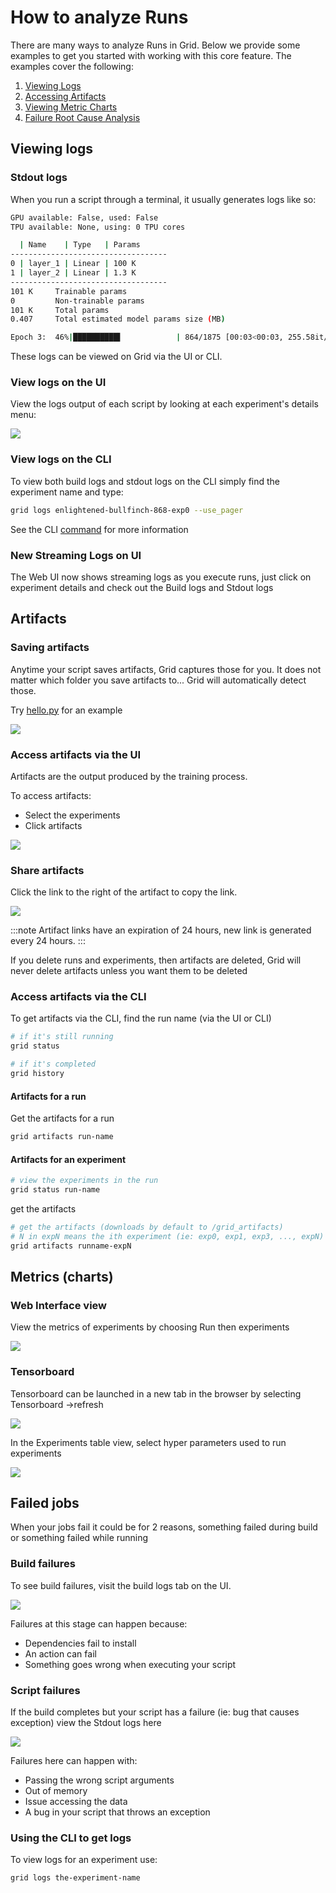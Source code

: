 # How to analyze Runs
There are many ways to analyze Runs in Grid. Below we provide some examples to get you started with working with this core feature. The examples cover the following:
1. [Viewing Logs](https://docs.grid.ai/features/runs/analyzing-runs#viewing-logs)
2. [Accessing Artifacts](https://docs.grid.ai/features/runs/analyzing-runs#artifacts)
3. [Viewing Metric Charts](https://docs.grid.ai/features/runs/analyzing-runs#metrics-charts)
4. [Failure Root Cause Analysis](https://docs.grid.ai/features/runs/analyzing-runs#failed-jobs)

## Viewing logs

### Stdout logs <a id="stdout-logs"></a>

When you run a script through a terminal, it usually generates logs like so:

```bash
GPU available: False, used: False
TPU available: None, using: 0 TPU cores

  | Name    | Type   | Params
-----------------------------------
0 | layer_1 | Linear | 100 K
1 | layer_2 | Linear | 1.3 K
-----------------------------------
101 K     Trainable params
0         Non-trainable params
101 K     Total params
0.407     Total estimated model params size (MB)

Epoch 3:  46%|██████████▌            | 864/1875 [00:03<00:03, 255.58it/s, loss=0.063, v_num=1]
```

These logs can be viewed on Grid via the UI or CLI.‌

### View logs on the UI <a id="view-logs-on-the-ui"></a>

View the logs output of each script by looking at each experiment's details menu:‌

![](/images/runs/experiment-logs.gif)

### View logs on the CLI <a id="view-logs-on-the-cli"></a>

To view both build logs and stdout logs on the CLI simply find the experiment name and type:

```bash
grid logs enlightened-bullfinch-868-exp0 --use_pager
```

See the CLI [command](../../cli/api.md#logs) for more information


### New Streaming Logs on UI

The Web UI now shows streaming logs as you execute runs, just click on experiment details and check out the Build logs and Stdout logs

## Artifacts

### Saving artifacts

Anytime your script saves artifacts, Grid captures those for you. It does not matter which folder you save artifacts to... Grid will automatically detect those.

Try [hello.py](https://github.com/williamFalcon/hello/blob/main/hello.py) for an example

![](/images/runs/runs-artifacts.png)

### Access artifacts via the UI

Artifacts are the output produced by the training process.

To access artifacts:

* Select the experiments
* Click artifacts

![](/images/runs/art.gif)

### Share artifacts

Click the link to the right of the artifact to copy the link.

![](/images/runs/sharing-artifacts.png)

:::note
Artifact links have an expiration of 24 hours, new link is generated every 24 hours.
:::

If you delete runs and experiments, then artifacts are deleted, Grid will never delete artifacts unless you want them to be deleted

### Access artifacts via the CLI

To get artifacts via the CLI, find the run name (via the UI or CLI)

```bash
# if it's still running
grid status

# if it's completed
grid history
```

#### Artifacts for a run

Get the artifacts for a run

```bash
grid artifacts run-name
```

#### Artifacts for an experiment

```bash
# view the experiments in the run
grid status run-name
```

get the artifacts

```bash
# get the artifacts (downloads by default to /grid_artifacts)
# N in expN means the ith experiment (ie: exp0, exp1, exp3, ..., expN)
grid artifacts runname-expN
```

## Metrics (charts)

### Web Interface view

View the metrics of experiments by choosing Run then experiments

![](/images/runs/experiment-metrics.gif)

### Tensorboard

Tensorboard can be launched in a new tab in the browser by selecting Tensorboard -&gt;refresh

![](/images/runs/tensorboard.gif)

In the Experiments table view, select hyper parameters used to run experiments

![](/images/runs/hyperparameter-explorer.gif)


## Failed jobs

When your jobs fail it could be for 2 reasons, something failed during build or something failed while running

### Build failures

To see build failures, visit the build logs tab on the UI.

![](/images/runs/build_logs.gif)

Failures at this stage can happen because:

* Dependencies fail to install
* An action can fail
* Something goes wrong when executing your script

### Script failures

If the build completes but your script has a failure (ie: bug that causes exception) view the Stdout logs here

![](/images/runs/stdout_logs.gif)

Failures here can happen with:

* Passing the wrong script arguments
* Out of memory
* Issue accessing the data
* A bug in your script that throws an exception

### Using the CLI to get logs

To view logs for an experiment use:

```text
grid logs the-experiment-name
```
